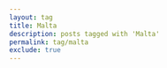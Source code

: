 ```yaml
---
layout: tag
title: Malta
description: posts tagged with 'Malta'
permalink: tag/malta
exclude: true
---
```


